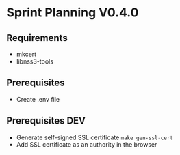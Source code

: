# Sprint Planning V0.4.0

## Requirements
- mkcert
- libnss3-tools

## Prerequisites
- Create .env file

## Prerequisites DEV
- Generate self-signed SSL certificate `make gen-ssl-cert`
- Add SSL certificate as an authority in the browser
